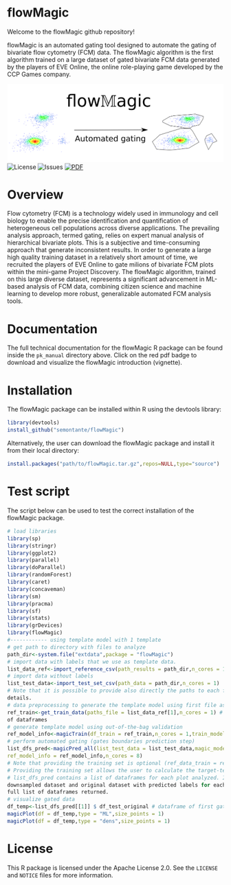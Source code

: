 
# flowMagic 

Welcome to the flowMagic github repository! 

flowMagic is an automated gating tool designed to automate the gating of bivariate flow cytometry (FCM) data. 
The flowMagic algorithm is the first algorithm trained on a large dataset of gated bivariate FCM data generated by the players of EVE Online, the online role-playing game developed by the CCP Games company.

![Project Logo](https://github.com/semontante/flowMagic/raw/main/intro/logo_flowmagic.png) 
![License](https://img.shields.io/github/license/semontante/flowMagic) 
![Issues](https://img.shields.io/github/issues/semontante/flowMagic)
[![PDF](https://img.shields.io/badge/flowMagic_doc-PDF-red)](https://github.com/semontante/flowMagic/raw/main/pk_manual/flowMagic_introduction.pdf)

# Overview

Flow cytometry (FCM) is a technology widely used in immunology and cell biology to enable the precise identification and quantification of heterogeneous cell populations across diverse applications. The prevailing analysis approach, termed gating, relies on expert manual analysis of hierarchical bivariate plots.  This is a subjective and time-consuming approach that generate inconsistent results. In order to generate a large high quality training dataset in a relatively short amount of time, we recruited the players of EVE Online to gate milions of bivariate FCM plots within the mini-game Project Discovery. The flowMagic algorithm, trained on this large diverse dataset, represents a significant advancement in ML-based analysis of FCM data, combining citizen science and machine learning to develop more robust, generalizable automated FCM analysis tools.



# Documentation

The full technical documentation for the flowMagic R package can be found inside the `pk_manual` directory above. Click on the red pdf badge to download and visualize the flowMagic introduction (vignette).

# Installation

The flowMagic package can be installed within R using the devtools library:

```R
library(devtools)
install_github("semontante/flowMagic")
```

Alternatively, the user can download the flowMagic package and install it from their local directory:

```R
install.packages("path/to/flowMagic.tar.gz",repos=NULL,type="source")
```
# Test script

The script below can be used to test the correct installation of the flowMagic package.

```R
# load libraries
library(sp) 
library(stringr)
library(ggplot2)
library(parallel) 
library(doParallel)
library(randomForest) 
library(caret)
library(concaveman)
library(sm)
library(pracma)
library(sf)
library(stats)
library(grDevices)
library(flowMagic)
#------------ using template model with 1 template
# get path to directory with files to analyze
path_dir<-system.file("extdata",package = "flowMagic")
# import data with labels that we use as template data.
list_data_ref<-import_reference_csv(path_results = path_dir,n_cores = 1)
# import data without labels
list_test_data<-import_test_set_csv(path_data = path_dir,n_cores = 1)
# Note that it is possible to provide also directly the paths to each file. See functions manual for additional
details.
# data preprocessing to generate the template model using first file as template
ref_train<-get_train_data(paths_file = list_data_ref[1],n_cores = 1) # we select first element of the imported list
of dataframes
# generate template model using out-of-the-bag validation
ref_model_info<-magicTrain(df_train = ref_train,n_cores = 1,train_model = "rf")
# perform automated gating (gates boundaries prediction step)
list_dfs_pred<-magicPred_all(list_test_data = list_test_data,magic_model = NULL,ref_data_train = ref_train,
ref_model_info = ref_model_info,n_cores = 8)
# Note that providing the training set is optional (ref_data_train = ref_train is optional).
# Providing the training set allows the user to calculate the target-template distance for each plot to analyze.
# list_dfs_pred contains a list of dataframes for each plot analyzed. In other words, it is a nested list (e.g.,
downsampled dataset and original dataset with predicted labels for each plot). See the functions manual for the
full list of dataframes returned.
# visualize gated data
df_temp<-list_dfs_pred[[1]] $ df_test_original # dataframe of first gated plot
magicPlot(df = df_temp,type = "ML",size_points = 1)
magicPlot(df = df_temp,type = "dens",size_points = 1)
```

# License
This R package is licensed under the Apache License 2.0. See the `LICENSE` and `NOTICE` files for more information.


